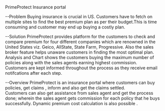 
PrimeProtect Insurance portal

--Problem
Buying insurance is crucial in US. Customers have to fetch on multiple sites to find the best premium plan as per their budget.This is time consuming and customer may end up buying a costly plan. 

--Solution
PrimeProtect provides platform for the customers to check and compare premium for four different companies which are renowned in the United States viz. Geico, AllState, State Farm, Progressive. Also the sales broker feature helps unaware customers in finding the most optimal plan. Analysis and Chart shows the customers buying the maximum number of policies along with the sales agents earning highest commission. Customers are kept informed throughout the process as they receive email notifcations  after each step.


--Overview
PrimeProtect is an insurance portal where customers can buy policies, get claims , inform and also get the claims settled.  
Customers can also get assistance from sales agent and get the process done; wherein the sales agent gets commission for each policy that he buys successfully. 
Dynamic premium cost calculation is also possible . 


